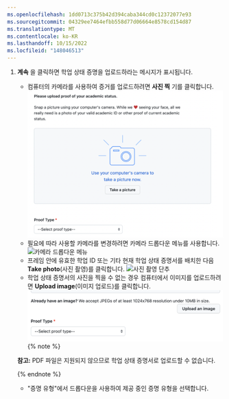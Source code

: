 ```yaml
---
ms.openlocfilehash: 1dd0713c375b42d394caba344cd0c12372077e93
ms.sourcegitcommit: 04329ee7464efbb558d77d06664e8578cd154d87
ms.translationtype: MT
ms.contentlocale: ko-KR
ms.lasthandoff: 10/15/2022
ms.locfileid: "148046513"
---
```

1. **계속** 을 클릭하면 학업 상태 증명을 업로드하라는 메시지가 표시됩니다.
   - 컴퓨터의 카메라를 사용하여 증거를 업로드하려면 **사진 찍** 기를 클릭합니다.
     ![카메라를 사용하여 사진을 촬영하는 단추](/assets/images/help/education/upload-proof-status.png)
   - 필요에 따라 사용할 카메라를 변경하려면 카메라 드롭다운 메뉴를 사용합니다.
    ![카메라 드롭다운 메뉴](/assets/images/help/education/camera-drop-down.png)
   - 프레임 안에 유효한 학업 ID 또는 기타 현재 학업 상태 증명서를 배치한 다음 **Take photo**(사진 촬영)를 클릭합니다.
    ![사진 촬영 단추](/assets/images/help/education/take-photo-button.png)
   - 학업 상태 증명서의 사진을 찍을 수 없는 경우 컴퓨터에서 이미지를 업로드하려면 **Upload image**(이미지 업로드)를 클릭합니다.
     ![이미지 업로드 링크](/assets/images/help/education/upload-image-link.png) {% note %}

    **참고:** PDF 파일은 지원되지 않으므로 학업 상태 증명서로 업로드할 수 없습니다.

    {% endnote %}
   - "증명 유형"에서 드롭다운을 사용하여 제공 중인 증명 유형을 선택합니다.
